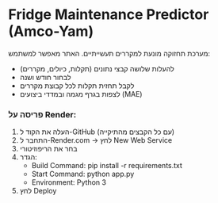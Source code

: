 # Fridge Maintenance Predictor (Amco-Yam)

מערכת תחזוקה מונעת למקררים תעשייתיים. האתר מאפשר למשתמש:
- להעלות שלושה קבצי נתונים (תקלות, כיולים, מקררים)
- לבחור חודש ושנה
- לקבל תחזית תקלות לכל קבוצת מקררים
- לצפות בגרף מגמה ובמדדי ביצועים (MAE)

### פריסה על Render:
1. העלה את הקוד ל-GitHub (עם כל הקבצים מהתיקייה)
2. התחבר ל-Render.com → לחץ New Web Service
3. בחר את הריפוזיטורי
4. הגדר:
   - Build Command: pip install -r requirements.txt
   - Start Command: python app.py
   - Environment: Python 3
5. לחץ Deploy